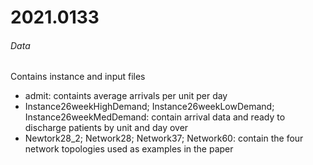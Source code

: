 # 2021.0133
###### Data
Contains instance and input files
- admit: containts average arrivals per unit per day
- Instance26weekHighDemand; Instance26weekLowDemand; Instance26weekMedDemand: contain arrival data and ready to discharge patients by unit and day over
- Newtork28_2; Network28; Network37; Network60: contain the four network topologies used as examples in the paper
